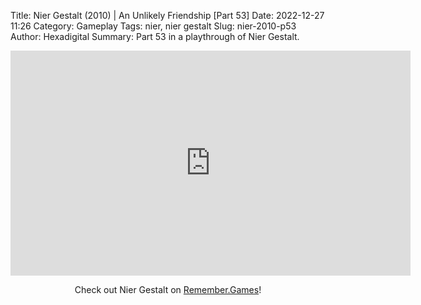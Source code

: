 Title: Nier Gestalt (2010) | An Unlikely Friendship [Part 53]
Date: 2022-12-27 11:26
Category: Gameplay
Tags: nier,  nier gestalt
Slug: nier-2010-p53
Author: Hexadigital
Summary: Part 53 in a playthrough of Nier Gestalt.

<center><iframe src="https://www.youtube.com/embed/A7vaMOUTVjQ?feature=oembed" allow="accelerometer; autoplay; encrypted-media; gyroscope; picture-in-picture" width="640" height="360" frameborder="0"></iframe>

Check out Nier Gestalt on [Remember.Games](https://remember.games/game/2307/nier/)!</center>